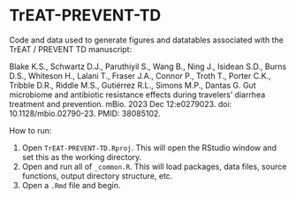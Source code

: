 # TrEAT-PREVENT-TD

Code and data used to generate figures and datatables associated with the TrEAT / PREVENT TD manuscript:

Blake K.S., Schwartz D.J., Paruthiyil S., Wang B., Ning J., Isidean S.D., Burns D.S., Whiteson H., Lalani T., Fraser J.A., Connor P., Troth T., Porter C.K., Tribble D.R., Riddle M.S., Gutiérrez R.L., Simons M.P., Dantas G. Gut microbiome and antibiotic resistance effects during travelers’ diarrhea treatment and prevention. mBio. 2023 Dec 12:e0279023. doi: 10.1128/mbio.02790-23. PMID: 38085102.

How to run:

1. Open <code>TrEAT-PREVENT-TD.Rproj</code>. This will open the RStudio window and set this as the working directory.
2. Open and run all of <code>_common.R</code>. This will load packages, data files, source functions, output directory structure, etc.
3. Open a <code>.Rmd</code> file and begin.
